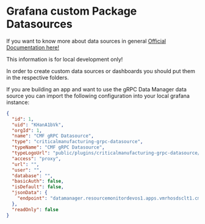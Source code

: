 # Grafana custom Package Datasources

If you want to know more about data sources in general [Official Documentation here!](https://grafana.com/docs/grafana/latest/datasources/)

This information is for local development only!

In order to create custom data sources or dashboards you should put them in the respective folders.

If you are building an app and want to use the gRPC Data Manager data source you can import the following configuration into your local grafana instance:

``` json
{
  "id": 1,
  "uid": "KHanA1bVk",
  "orgId": 1,
  "name": "CMF gRPC Datasource",
  "type": "criticalmanufacturing-grpc-datasource",
  "typeName": "CMF gRPC Datasource",
  "typeLogoUrl": "public/plugins/criticalmanufacturing-grpc-datasource/img/logo.svg",
  "access": "proxy",
  "url": "",
  "user": "",
  "database": "",
  "basicAuth": false,
  "isDefault": false,
  "jsonData": {
    "endpoint": "datamanager.resourcemonitordevos1.apps.vmrhosdsclt1.cmf.criticalmanufacturing.com:80"
  },
  "readOnly": false
}
```